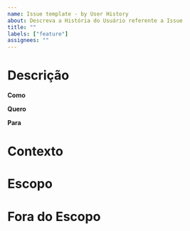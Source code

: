 ```yaml
---
name: Issue template - by User History
about: Descreva a História do Usuário referente a Issue
title: ""
labels: ["feature"]
assignees: ""
---
```


# Descrição

**Como**

**Quero**

**Para**

# Contexto

# Escopo

# Fora do Escopo
